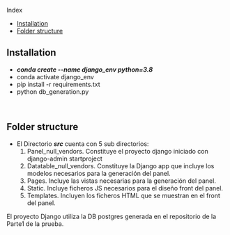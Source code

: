 Index
- [Installation](#Installation)
- [Folder&nbsp;structure](#Folder&nbsp;structure)

## Installation
- <strong><em>conda create --name django_env python=3.8</em></strong>
- conda activate django_env 
- pip install -r requirements.txt
- python db_generation.py

&nbsp;

## Folder structure

- El Directorio <strong><em>src</em></strong> cuenta con 5 sub directorios:
  1. Panel_null_vendors. Constituye el proyecto django iniciado con django-admin startproject
  2. Datatable_null_vendors. Constituye la Django app que incluye los modelos necesarios
  para la generación del panel.
  3. Pages. Incluye las vistas necesarias para la generación del panel.
  4. Static. Incluye ficheros JS necesarios para el diseño front del panel.
  5. Templates. Incluyen los ficheros HTML que se muestran en el front del panel.

El proyecto Django utiliza la DB postgres generada en el repositorio de la Parte1 de la prueba.
